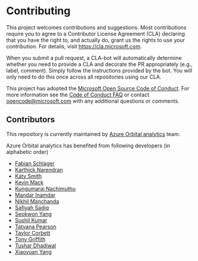 # Contributing

This project welcomes contributions and suggestions. Most contributions require you to
agree to a Contributor License Agreement (CLA) declaring that you have the right to,
and actually do, grant us the rights to use your contribution. For details, visit
https://cla.microsoft.com.

When you submit a pull request, a CLA-bot will automatically determine whether you need
to provide a CLA and decorate the PR appropriately (e.g., label, comment). Simply follow the
instructions provided by the bot. You will only need to do this once across all repositories using our CLA.

This project has adopted the [Microsoft Open Source Code of Conduct](https://opensource.microsoft.com/codeofconduct/).
For more information see the [Code of Conduct FAQ](https://opensource.microsoft.com/codeofconduct/faq/)
or contact [opencode@microsoft.com](mailto:opencode@microsoft.com) with any additional questions or comments.

## Contributors

This repository is currently maintained by [Azure Orbital analytics](https://github.com/orgs/Azure/teams/azure-orbital-analytics-contributors) team.

Azure Orbital analytics has benefited from following developers (in alphabetic order)
 - [Fabian Schlager](https://github.com/fschlager) 
 - [Karthick Narendran](https://github.com/karthick-rn)
 - [Katy Smith](https://github.com/kes256)
 - [Kevin Mack](https://github.com/kevindmack)
 - [Kungumaraj Nachimuthu](https://github.com/senthilkungumaraj)
 - [Mandar Inamdar](https://github.com/mandarinamdar)
 - [Nikhil Manchanda](https://github.com/SlickNik)
 - [Safiyah Sadiq](https://github.com/safiyahs)
 - [Seokwon Yang](https://github.com/sjyang18)
 - [Sushil Kumar](https://github.com/sushilkm)
 - [Tatyana Pearson](https://github.com/tpearson02)
 - [Taylor Corbett](https://github.com/TaylorCorbett)
 - [Tony Griffith](https://github.com/pgc1a)
 - [Tushar Dhadiwal](https://github.com/tushardhadiwal)
 - [Xiaoyuan Yang](https://github.com/xiaoyuan-ms)